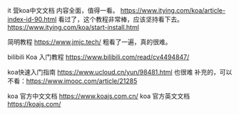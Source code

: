 it 营koa中文文档  内容全面，值得一看。
https://www.itying.com/koa/article-index-id-90.html   看过了，这个教程非常棒，应该坚持看下去。
https://www.itying.com/koa/start-install.html

简明教程
https://www.jmjc.tech/  粗看了一遍，真的很难。

bilibili
Koa 入门教程
https://www.bilibili.com/read/cv4494847/  

koa快速入门指南
https://www.ucloud.cn/yun/98481.html   也很难
补充的，可以不看：https://www.imooc.com/article/21285

koa 官方中文文档 
https://www.koajs.com.cn/
koa 官方英文文档
https://koajs.com/

